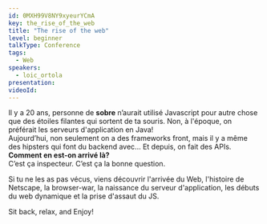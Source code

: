 ```yaml
---
id: 0MXH99V8NY9xyeurYCmA
key: the_rise_of_the_web
title: "The rise of the web"
level: beginner
talkType: Conference 
tags:
  - Web
speakers:
  - loic_ortola
presentation:
videoId:
---
```

Il y a 20 ans, personne de **sobre** n’aurait utilisé Javascript pour autre chose que des étoiles filantes qui sortent de ta souris. Non, à l'époque, on préférait les serveurs d'application en Java!  
Aujourd’hui, non seulement on a des frameworks front, mais il y a même des hipsters qui font du backend avec... Et depuis, on fait des APIs.  
**Comment en est-on arrivé là?**  
C’est ça inspecteur. C’est ça la bonne question.

Si tu ne les as pas vécus, viens découvrir l'arrivée du Web, l'histoire de Netscape, la browser-war, la naissance du serveur d'application, les débuts du web dynamique et la prise d'assaut du JS.

Sit back, relax, and Enjoy!
